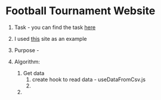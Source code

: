 # Football Tournament Website

1. Task - you can find the task [here](./external/TASK-Football_tournament_website.pdf)
2. I used [this](https://klasirane.bg/liga/evropeysko-parvenstvo-2024/) site as an example
   
3. Purpose - 
   
4. Algorithm: 
   1. Get data 
      1. create hook to read data - useDataFromCsv.js
      2. 
   2. 
